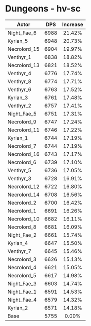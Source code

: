 # Dungeons - hv-sc
| Actor | DPS | Increase |
|---|:---:|:---:|
|Night_Fae_6|6988|21.42%|
|Kyrian_5|6948|20.73%|
|Necrolord_15|6904|19.97%|
|Venthyr_1|6838|18.82%|
|Necrolord_13|6821|18.52%|
|Venthyr_4|6776|17.74%|
|Venthyr_8|6774|17.71%|
|Venthyr_6|6763|17.52%|
|Kyrian_3|6761|17.48%|
|Venthyr_2|6757|17.41%|
|Night_Fae_5|6751|17.31%|
|Necrolord_9|6747|17.24%|
|Necrolord_11|6746|17.22%|
|Kyrian_1|6744|17.19%|
|Necrolord_7|6744|17.19%|
|Necrolord_16|6743|17.17%|
|Necrolord_6|6739|17.10%|
|Venthyr_5|6736|17.05%|
|Venthyr_3|6728|16.91%|
|Necrolord_12|6722|16.80%|
|Necrolord_14|6708|16.56%|
|Necrolord_2|6700|16.42%|
|Necrolord_1|6691|16.26%|
|Necrolord_10|6682|16.11%|
|Necrolord_8|6681|16.09%|
|Night_Fae_2|6661|15.74%|
|Kyrian_4|6647|15.50%|
|Venthyr_7|6645|15.46%|
|Necrolord_3|6626|15.13%|
|Necrolord_4|6621|15.05%|
|Necrolord_5|6617|14.98%|
|Night_Fae_3|6603|14.74%|
|Night_Fae_1|6591|14.53%|
|Night_Fae_4|6579|14.32%|
|Kyrian_2|6571|14.18%|
|Base|5755|0.00%|

